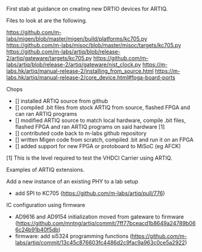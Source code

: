 
First stab at guidance on creating new DRTIO devices for ARTIQ.

Files to look at are the following.


https://github.com/m-labs/migen/blob/master/migen/build/platforms/kc705.py
https://github.com/m-labs/misoc/blob/master/misoc/targets/kc705.py
https://github.com/m-labs/artiq/blob/release-2/artiq/gateware/targets/kc705.py
https://github.com/m-labs/artiq/blob/release-2/artiq/gateware/nist_clock.py
https://m-labs.hk/artiq/manual-release-2/installing_from_source.html
https://m-labs.hk/artiq/manual-release-2/core_device.html#fpga-board-ports

Chops

- [] installed ARTIQ source from github
- [] compiled .bit files from stock ARTIQ from source, flashed FPGA
and can ran ARTIQ programs
- [] modified ARTIQ source to match local hardware, compile .bit
files, flashed FPGA and ran ARTIQ programs on said hardware [1]
- [] contributed code back to m-labs github repository
- [] written Migen code from scratch, compiled .bit and run it on an FPGA
- [] added support for new FPGA or protoboard to MiSoC (eg AFCK)

[1] This is the level required to test the VHDCI Carrier using ARTIQ.

Examples of ARTIQ extensions.

Add a new instance of an existing PHY to a lab setup
- add SPI to KC705 (https://github.com/m-labs/artiq/pull/776)

IC configuration using firmware
- AD9616 and AD9154 initialization moved from gateware to firmware (https://github.com/mntng/artiq/commit/7ff77bceacd1b8649a24789b066c24b91b40f5db)
- firmware: add si5324 programming functions (https://github.com/m-labs/artiq/commit/13c45c876603fc4486d2c9fac9a963c0ce5a2922)
